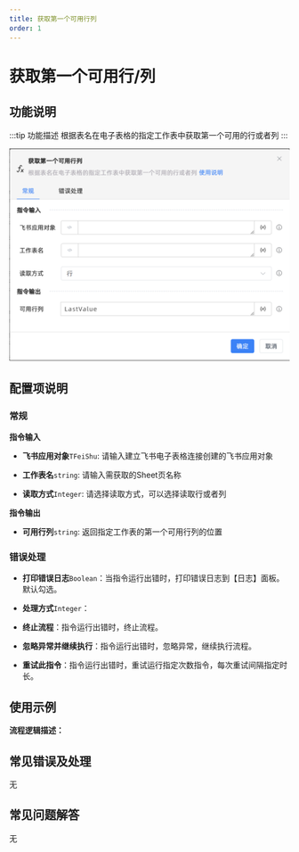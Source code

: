 ```yaml
---
title: 获取第一个可用行列
order: 1
---
```


# 获取第一个可用行/列

## 功能说明

:::tip 功能描述
根据表名在电子表格的指定工作表中获取第一个可用的行或者列
:::

![获取第一个可用行/列](../../../../assets/获取第一个可用行列_command.png)

## 配置项说明

### 常规

**指令输入**

- **飞书应用对象**`TFeiShu`: 请输入建立飞书电子表格连接创建的飞书应用对象

- **工作表名**`string`: 请输入需获取的Sheet页名称

- **读取方式**`Integer`: 请选择读取方式，可以选择读取行或者列


**指令输出**

- **可用行列**`string`: 返回指定工作表的第一个可用行列的位置

### 错误处理

- **打印错误日志**`Boolean`：当指令运行出错时，打印错误日志到【日志】面板。默认勾选。

- **处理方式**`Integer`：

 - **终止流程**：指令运行出错时，终止流程。

 - **忽略异常并继续执行**：指令运行出错时，忽略异常，继续执行流程。

 - **重试此指令**：指令运行出错时，重试运行指定次数指令，每次重试间隔指定时长。

## 使用示例

**流程逻辑描述：** 

## 常见错误及处理

无

## 常见问题解答

无

